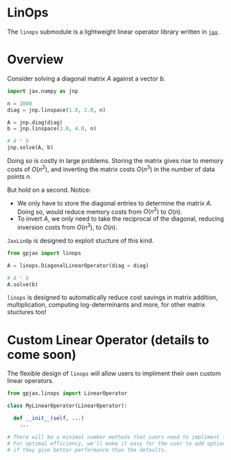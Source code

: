 # LinOps

The `linops` submodule is a lightweight linear operator library written in [`jax`](https://github.com/google/jax).

# Overview
Consider solving a diagonal matrix $A$ against a vector $b$.

```python
import jax.numpy as jnp

n = 1000
diag = jnp.linspace(1.0, 2.0, n)

A = jnp.diag(diag)
b = jnp.linspace(3.0, 4.0, n)

# A⁻¹ b
jnp.solve(A, b)
```
Doing so is costly in large problems. Storing the matrix gives rise to memory costs of $O(n^2)$, and inverting the matrix costs $O(n^3)$ in the number of data points $n$.

But hold on a second. Notice:

- We only have to store the diagonal entries to determine the matrix $A$. Doing so, would reduce memory costs from $O(n^2)$ to $O(n)$.
- To invert $A$, we only need to take the reciprocal of the diagonal, reducing inversion costs from $O(n^3)$, to $O(n)$.

`JaxLinOp` is designed to exploit stucture of this kind.
```python
from gpjax import linops

A = linops.DiagonalLinearOperator(diag = diag)

# A⁻¹ b
A.solve(b)
```
`linops` is designed to automatically reduce cost savings in matrix addition, multiplication, computing log-determinants and more, for other matrix stuctures too!

# Custom Linear Operator (details to come soon)

The flexible design of `linops` will allow users to impliment their own custom linear operators.

```python
from gpjax.linops import LinearOperator

class MyLinearOperator(LinearOperator):

  def __init__(self, ...)
    ...

# There will be a minimal number methods that users need to impliment for their custom operator.
# For optimal efficiency, we'll make it easy for the user to add optional methods to their operator,
# if they give better performance than the defaults.
```
